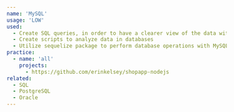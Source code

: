 ```yaml
---
name: 'MySQL'
usage: 'LOW'
used:
  - Create SQL queries, in order to have a clearer view of the data within databases
  - Create scripts to analyze data in databases
  - Utilize sequelize package to perform database operations with MySQL databases
practice:
  - name: 'all'
    projects:
      - https://github.com/erinkelsey/shopapp-nodejs
related:
  - SQL
  - PostgreSQL
  - Oracle
---
```

